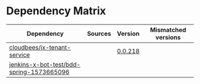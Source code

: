 # Dependency Matrix

Dependency | Sources | Version | Mismatched versions
---------- | ------- | ------- | -------------------
[cloudbees/jx-tenant-service](https://github.com/cloudbees/jx-tenant-service) |  | [0.0.218](https://github.com/cloudbees/jx-tenant-service/releases/tag/v0.0.218) | 
[jenkins-x-bot-test/bdd-spring-1573665096](https://github.com/jenkins-x-bot-test/bdd-spring-1573665096.git) |  | []() | 

